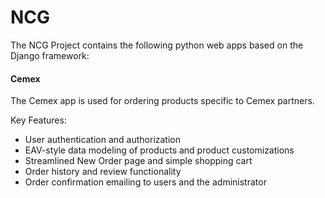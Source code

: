 <h1>NCG</h1>
The NCG Project contains the following python web apps based on the Django framework:

<h4>Cemex</h4>
The Cemex app is used for ordering products specific to Cemex partners. 

<p>Key Features:</p>
<ul>
<li>User authentication and authorization</li>
<li>EAV-style data modeling of products and product customizations</li>
<li>Streamlined New Order page and simple shopping cart</li>
<li>Order history and review functionality</li>
<li>Order confirmation emailing to users and the administrator</li>
</ul>


